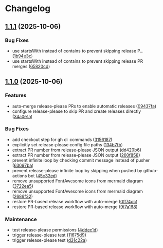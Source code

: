 # Changelog

## [1.1.1](https://github.com/goatheckler/ghcr-browser/compare/v1.1.0...v1.1.1) (2025-10-06)


### Bug Fixes

* use startsWith instead of contains to prevent skipping release P… ([1b94e3c](https://github.com/goatheckler/ghcr-browser/commit/1b94e3c7ce3e769fff45f1a985ca6c2bf030fa56))
* use startsWith instead of contains to prevent skipping release PR merges ([65820cd](https://github.com/goatheckler/ghcr-browser/commit/65820cdb0770d671f8286cd3910464ff10fe877d))

## [1.1.0](https://github.com/goatheckler/ghcr-browser/compare/v1.0.0...v1.1.0) (2025-10-06)


### Features

* auto-merge release-please PRs to enable automatic releases ([09437fa](https://github.com/goatheckler/ghcr-browser/commit/09437fa00d8a8d22ebeb6d97378588e094ea0390))
* configure release-please to skip PR and create releases directly ([34a0e1a](https://github.com/goatheckler/ghcr-browser/commit/34a0e1aee74a96b710a442fcddde0e673604dd49))


### Bug Fixes

* add checkout step for gh cli commands ([3156187](https://github.com/goatheckler/ghcr-browser/commit/3156187967bfe91cc7b60e5b98da7cab6d8028d5))
* explicitly set release-please config file paths ([134b7fb](https://github.com/goatheckler/ghcr-browser/commit/134b7fb2e1a2e807e6d82618173659dd1fdd1bcc))
* extract PR number from release-please JSON output ([dd420b6](https://github.com/goatheckler/ghcr-browser/commit/dd420b616ca8f3a5822abf2768dd15e35108be38))
* extract PR number from release-please JSON output ([200f858](https://github.com/goatheckler/ghcr-browser/commit/200f858545ff23f263bbad0f7a13b487121bfcf5))
* prevent infinite loop by checking commit message instead of pusher ([63097ba](https://github.com/goatheckler/ghcr-browser/commit/63097ba849d935954d9d4d5f7ac3c060b62b1fd9))
* prevent release-please infinite loop by skipping when pushed by github-actions bot ([45c33ed](https://github.com/goatheckler/ghcr-browser/commit/45c33edc1d52dbff99a6f2b74e4f1b4c63438bc8))
* remove unsupported FontAwesome icons from mermaid diagram ([3722ea5](https://github.com/goatheckler/ghcr-browser/commit/3722ea52856bac2d02094cbbd780db16cfa52e97))
* remove unsupported FontAwesome icons from mermaid diagram ([2686f32](https://github.com/goatheckler/ghcr-browser/commit/2686f32fdbe3948f9f7c6da1939844b11f4c83c9))
* restore PR-based release workflow with auto-merge ([0ff74dc](https://github.com/goatheckler/ghcr-browser/commit/0ff74dcdc725ee882c10693a1fdcf157c39848f2))
* restore PR-based release workflow with auto-merge ([9f7a168](https://github.com/goatheckler/ghcr-browser/commit/9f7a168b16e04e08f228a9354341f22d20438acc))


### Maintenance

* test release-please permissions ([4ddec1d](https://github.com/goatheckler/ghcr-browser/commit/4ddec1d60e3943de6b63f8d20af62c21386ec146))
* trigger release-please test ([11675d9](https://github.com/goatheckler/ghcr-browser/commit/11675d9e66776684d3f1952b72056d1d4a2b38ab))
* trigger release-please test ([d31c22a](https://github.com/goatheckler/ghcr-browser/commit/d31c22af8daa787d19e362c957c3b52f0dfedcd8))
